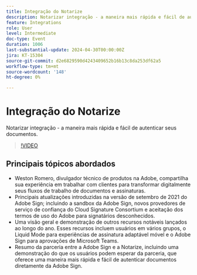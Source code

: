 ```yaml
---
title: Integração do Notarize
description: Notarizar integração - a maneira mais rápida e fácil de autenticar seus documentos.
feature: Integrations
role: User
level: Intermediate
doc-type: Event
duration: 1006
last-substantial-update: 2024-04-30T00:00:00Z
jira: KT-15304
source-git-commit: d2e6829590d4243409652b16b13c8da253df62a5
workflow-type: tm+mt
source-wordcount: '148'
ht-degree: 0%

---
```



# Integração do Notarize

Notarizar integração - a maneira mais rápida e fácil de autenticar seus documentos.

>[!VIDEO](https://video.tv.adobe.com/v/3428195/?learn=on)

## Principais tópicos abordados

* Weston Romero, divulgador técnico de produtos na Adobe, compartilha sua experiência em trabalhar com clientes para transformar digitalmente seus fluxos de trabalho de documentos e assinaturas.
* Principais atualizações introduzidas na versão de setembro de 2021 do Adobe Sign; incluindo a sandbox da Adobe Sign, novos provedores de serviço de confiança do Cloud Signature Consortium e aceitação dos termos de uso do Adobe para signatários desconhecidos.
* Uma visão geral e demonstração de outros recursos notáveis lançados ao longo do ano. Esses recursos incluem usuários em vários grupos, o Liquid Mode para experiências de assinatura adaptável móvel e o Adobe Sign para aprovações de Microsoft Teams.
* Resumo da parceria entre a Adobe Sign e a Notarize, incluindo uma demonstração do que os usuários podem esperar da parceria, que oferece uma maneira mais rápida e fácil de autenticar documentos diretamente da Adobe Sign.
